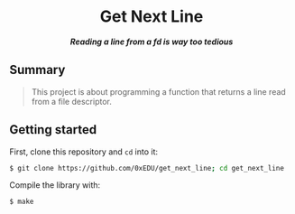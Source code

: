 <h1 align="center">
	Get Next Line
</h1>

<p align="center">
	<b><i>Reading a line from a fd is way too tedious</i></b><br>
</p>

## Summary
> This project is about programming a function that returns a line
read from a file descriptor.

## Getting started
First, clone this repository and `cd` into it:

```zsh
$ git clone https://github.com/0xEDU/get_next_line; cd get_next_line
```

Compile the library with:

```zsh
$ make
```
